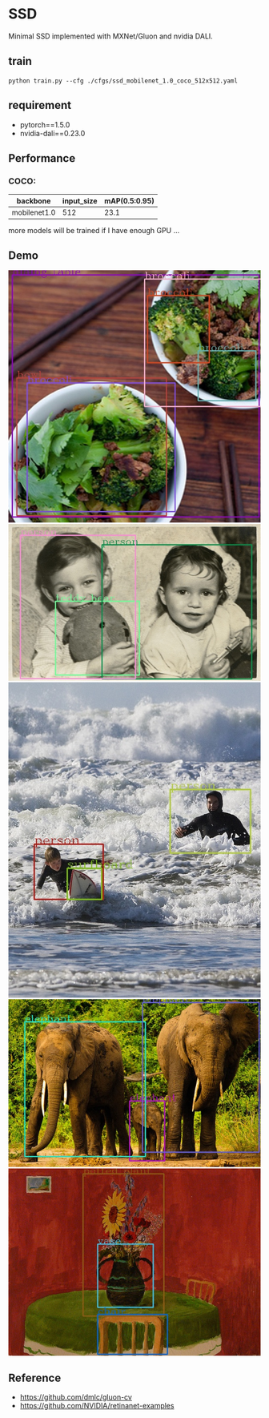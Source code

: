# SSD
Minimal SSD implemented with MXNet/Gluon and nvidia DALI.  

## train
```
python train.py --cfg ./cfgs/ssd_mobilenet_1.0_coco_512x512.yaml
```
## requirement
- pytorch==1.5.0
- nvidia-dali==0.23.0  

## Performance
### COCO: 
backbone | input_size | mAP(0.5:0.95) 
--|:--|:------
mobilenet1.0 | 512 | 23.1 

more models will be trained if I have enough GPU ...

## Demo
![000000132116.jpg](samples/000000132116.jpg)
![000000321333.jpg](samples/000000321333.jpg)
![000000335328.jpg](samples/000000335328.jpg)
![000000346905.jpg](samples/000000346905.jpg)
![000000415238.jpg](samples/000000415238.jpg)

## Reference
- https://github.com/dmlc/gluon-cv
- https://github.com/NVIDIA/retinanet-examples
